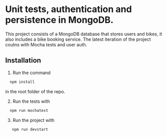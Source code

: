 
# Unit tests, authentication and persistence in MongoDB.

This project consists of a MongoDB database that stores users and bikes, it also includes a bike booking service. 
The latest iteration of the project coutns with Mocha tests and user auth.

## Installation

1. Run the command 
 ```sh
   npm install
   ```
in the root folder of the repo.

2. Run the tests with
 ```sh
   npm run mochatest
   ```

3. Run the project with 
```sh
   npm run devstart
   ```
